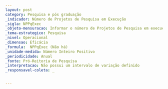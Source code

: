 ```yaml
---
layout: post
category: Pesquisa e pós graduação
_indicador: Número de Projetos de Pesquisa em Execução 
_sigla: NPPqExec
_objeto-mensuracao: Informar o número de Projetos de Pesquisa em execução
_tema-estrategico: Pesquisa
_nivel: Operacional
_dimensao: Eficácia
_formula:  NPPqExec (Não há)
_unidade-medida: Número Inteiro Positivo
_periodicidade: Anual
_fonte: Pró-Reitoria de Pesquisa
_interpretacao: Não possui um intervalo de variação definido
_responsavel-coleta: _


---
```

